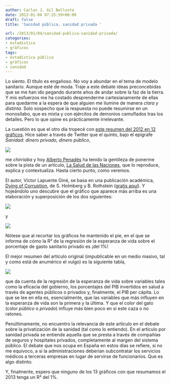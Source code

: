 ```yaml
---
author: Carlos J. Gil Bellosta
date: 2013-01-04 07:25:59+00:00
draft: false
title: 'Sanidad pública, sanidad privada '

url: /2013/01/04/sanidad-publica-sanidad-privada/
categories:
- estadística
- gráficos
tags:
- estadística pública
- gráficos
- sanidad
---
```


Lo siento. El título es engañoso. No voy a abundar en el tema de modelo sanitario. Aunque esté de moda. Traje a este debate ideas preconcebidas que se me han ido pegando durante años de andar sobre la faz de la tierra. Y mis esfuerzos me ha costado desprenderme cartesianamente de ellas para quedarme a la espera de que alguien me ilumine de manera _clara y distinta_. Solo sospecho que la respuesta no puede resumirse en un monosílabo, que es mixta y con ejércitos de demonios camuflados tras los detalles. Pero lo que opine es prácticamente irrelevante.

La cuestión es que el otro día tropecé con [este resumen del 2012 en 12 gráficos](http://www.eldiario.es/piedrasdepapel/2012_6_83701631.html). Hice saber a través de Twitter que el quinto, bajo el epígrafe _Sanidad: dinero privado, dinero público_,

[![](/wp-uploads/2013/01/analisis-comparado-privado-sanidad-esperanza_EDIIMA20121230_0049_5.jpg)
](/wp-uploads/2013/01/analisis-comparado-privado-sanidad-esperanza_EDIIMA20121230_0049_5.jpg)

me _chirriaba_ y hoy [Alberto Penadés](https://twitter.com/AlbertoPenades) ha tenido la gentileza de ponerme sobre la pista de un artículo, [La Salud de las Naciones](http://www.eldiario.es/piedrasdepapel/salud-naciones_6_86501351.html), que lo reproduce, explica y contextualiza. Hasta cierto punto, como veremos.

El autor, Víctor Lapuente Giné, se basa en una publicación académica, [Dying of Corruption](http://journals.cambridge.org/action/displayAbstract?fromPage=online&aid=8368265), de S. Holmberg y B. Rothstein ([gratis aquí](http://www.sahlgrenska.gu.se/digitalAssets/1358/1358014_dying-of-corruption.pdf)). Y hojeándolo uno descubre que el gráfico que aparece más arriba es una elaboración y superposición de los dos siguientes:

[![](/wp-uploads/2013/01/salud_vs_gasto_publico.png#center)
](/wp-uploads/2013/01/salud_vs_gasto_publico.png#center)

y

[![](/wp-uploads/2013/01/salud_vs_gasto_privado.png#center)
](/wp-uploads/2013/01/salud_vs_gasto_privado.png#center)

Nótese que al recortar los gráficos he mantenido el pie, en el que se informa de cómo la R² de la regresión de la esperanza de vida sobre el porcentaje de gasto sanitario privado es ¡del 1%!

El mejor resumen del artículo original (impublicable en un medio masivo, tal y como está de anumérico el vulgo) es la siguiente tabla,

[![](/wp-uploads/2013/01/salud_vs_todas.png#center)
](/wp-uploads/2013/01/salud_vs_todas.png#center)

que da cuenta de la regresión de la esperanza de vida sobre variables tales como la eficacia del gobierno, los porcentajes del PIB invertidos en salud a través de agentes públicos o privados y, finalmente, el PIB per cápita. Lo que se lee en ella es, esencialmente, que las variables que más influyen en la esperanza de vida son la primera y la última. Y que el color del gato (color _público_ o _privado_) influye más bien poco en si este caza o no ratones.

Penúltimamente, no encuentro la relevancia de este artículo en el debate sobre la privatización de la sanidad (tal como lo entiendo). En el artículo por sanidad privada se entiende aquella que se presta a través de compañías de seguros y hospitales privados, completamente al margen del sistema público. El debate que nos ocupa en España en estos días se refiere, si no me equivoco, a si la administraciones deberían subcontratar los servicios médicos a terceras empresas en lugar de servirse de funcionarios. Que es algo distinto.

Y, finalmente, espero que ninguno de los 13 gráficos con que resumamos el 2013 tenga un R² del 1%.

